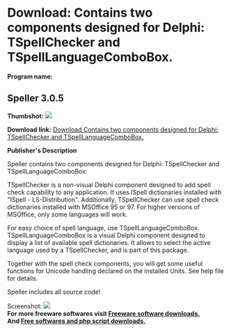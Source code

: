 # Download: Contains two components designed for Delphi: TSpellChecker and TSpellLanguageComboBox.

**Program name:**

## Speller 3.0.5

  
**Thumbshot:** ![](http://www.freewarefiles.com/screenshot/speller305_md.gif)   
  
**Download link:** [Download Contains two components designed for Delphi: TSpellChecker and TSpellLanguageComboBox.](http://freesoftwares.boysofts.com/Speller_program_13758.html)  
  


**Publisher's Description**  
  


Speller contains two components designed for Delphi: TSpellChecker and TSpellLanguageComboBox: 

TSpellChecker is a non-visual Delphi component designed to add spell check capability to any application. It uses ISpell dictionaries installed with "ISpell - LS-Distribution". Additionally, TSpellChecker can use spell check dictionaries installed with MSOffice 95 or 97. For higher versions of MSOffice, only some languages will work.

For easy choice of spell language, use TSpellLanguageComboBox. TSpellLanguageComboBox is a visual Delphi component designed to display a list of available spell dictionaries. It allows to select the active language used by a TSpellChecker, and is part of this package.

Together with the spell check components, you will get some useful functions for Unicode handling declared on the installed Units. See help file for details.

Speller includes all source code! 

  
  
Screenshot: ![](http://www.freewarefiles.com/screenshot/speller305.gif)   
**For more freeware softwares visit [Freeware software downloads.](http://freesoftwares.boysofts.com/)**   
**And [Free softwares and php script downloads.](http://www.boysofts.com/)**
